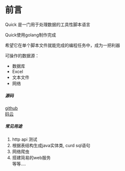 # 前言

Quick 是一门用于处理数据的工具性脚本语言  

Quick使用golang制作完成  

希望它在单个脚本文件就能完成的编程任务中，成为一把利器  

可操作的数据源：
- 数据库
- Excel
- 文本文件
- 网络

##### 源码
[github](https://github.com/NextCodeX/qk)   
[码云](https://gitee.com/qk-x/quick)

##### 常见用途
1. http api 测试
2. 根据表结构生成java实体类, curd sql语句
3. 网络爬虫  
4. 搭建简易的web服务  
等等....




